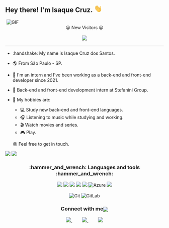 <h2> Hey there! I'm Isaque Cruz. <img src="https://raw.githubusercontent.com/devSouvik/devSouvik/master/Hi.gif" width="25"></h2>
<img align="right" alt="GIF" src="https://raw.githubusercontent.com/abhisheknaiidu/abhisheknaiidu/master/code.gif" width="500"/>
<p align="center"> 
  😀 New Visitors 😀
   <br><br>
   <img alingn="center" src="https://profile-counter.glitch.me/Zakeh1480/count.svg"/> 
 
   ********************
 </p>
 
 - <p>:handshake: My name is Isaque Cruz dos Santos.</p>
- <p>🌎 From São Paulo - SP.  </p>
- <p> 🤵 I'm an intern and I've been working as a back-end and front-end developer since 2021.</p>
- <p> 💼 Back-end and front-end development intern at Stefanini Group.</p>
- 👻  My hobbies are: 
  - 💻 Study new back-end and front-end languages.
  - 🎧 Listening to music while studying and working.
  - 🎬 Watch movies and series.
  - 🎮 Play.
  
  😜 Feel free to get in touch.
  
<div>
  <img height="150em" src="https://github-readme-stats.vercel.app/api?username=Zakeh1480&show_icons=true&theme=dracula&include_all_commits=true&count_private=true"/>
  <img height="150em" src="https://github-readme-stats.vercel.app/api/top-langs/?username=Zakeh1480&layout=compact&langs_count=16&theme=dracula"/>
</div>

<div align="center">
  <h3 align="center">:hammer_and_wrench: Languages and tools :hammer_and_wrench:</h3>
</div>

<p align="center">    
    <img src="https://img.shields.io/badge/HTML5-E34F26?style=for-the-badge&logo=html5&logoColor=white">  
    <img src="https://img.shields.io/badge/CSS3-1572B6?style=for-the-badge&logo=css3&logoColor=white">
    <img src="https://img.shields.io/badge/JavaScript-323330?style=for-the-badge&logo=javascript&logoColor=F7DF1E">
    <img src="https://img.shields.io/badge/Java-ED8B00?style=for-the-badge&logo=java&logoColor=white">
    <img src="https://img.shields.io/badge/Amazon_AWS-%23FF9900?style=for-the-badge&logo=amazon-aws&logoColor=white">
    <img alt="Azure" src="https://img.shields.io/badge/azure-%230072C6.svg?style=for-the-badge&logo=azure-devops&logoColor=white"/>
    <img src="https://img.shields.io/badge/MySQL-00000F?style=for-the-badge&logo=mysql&logoColor=white"><br><br>
    <img alt="Git" src="https://img.shields.io/badge/git-%23F05033.svg?style=for-the-badge&logo=git&logoColor=white">
    <img alt="GitLab" src="https://img.shields.io/badge/gitlab-%23181717.svg?style=for-the-badge&logo=gitlab&logoColor=white"/>
</p>

<div align="center">
  <h3 align="center">Connect with me<img align="center" src="https://github.com/rajput2107/rajput2107/blob/master/Assets/Handshake.gif" height="33px" /></h3> 
</div>

<p align="center">
    <a href="https://github.com/Zakeh1480">
        <img  src="https://img.shields.io/badge/github-%23100000.svg?&style=for-the-badge&logo=github&logoColor=white&link=mailto:https://github.com/Zakeh1480">
    </a>
    &nbsp;&nbsp;&nbsp;&nbsp;&nbsp;&nbsp;&nbsp;
   <a href="mailto:zakehsantos@gmail.com">
        <img src="https://img.shields.io/badge/gmail-F82020?&style=for-the-badge&logo=gmail&logoColor=white&link=mailto:zakehsantos@gmail.com">
    </a>
    &nbsp;&nbsp;&nbsp;&nbsp;&nbsp;&nbsp;&nbsp;
    <a href="https://www.linkedin.com/in/isaque-cruz-dos-santos-040960205/">
        <img src="https://img.shields.io/badge/linkedin-%230077B5.svg?&style=for-the-badge&logo=linkedin&logoColor=white&link=mailto:https://www.linkedin.com/in/isaque-cruz-dos-santos-040960205/">
    </a>
</p>
